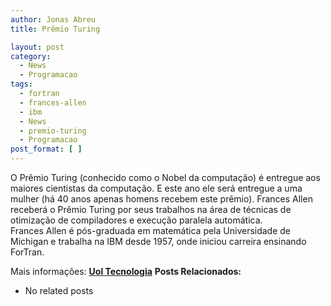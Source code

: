 ```yaml
---
author: Jonas Abreu
title: Prêmio Turing

layout: post
category:
  - News
  - Programacao
tags:
  - fortran
  - frances-allen
  - ibm
  - News
  - premio-turing
  - Programacao
post_format: [ ]
---
```

O Prêmio Turing (conhecido como o Nobel da computação) é entregue aos maiores cientistas da computação. E este ano ele será entregue a uma mulher (há 40 anos apenas homens recebem este prêmio). Frances Allen receberá o Prêmio Turing por seus trabalhos na área de técnicas de otimização de compiladores e execução paralela automática.  
Frances Allen é pós-graduada em matemática pela Universidade de Michigan e trabalha na IBM desde 1957, onde iniciou carreira ensinando ForTran.

Mais informações: **[Uol Tecnologia][1]** 
**Posts Relacionados:** 
*   No related posts












 [1]: http://info.abril.uol.com.br/aberto/infonews/022007/21022007-15.shl





